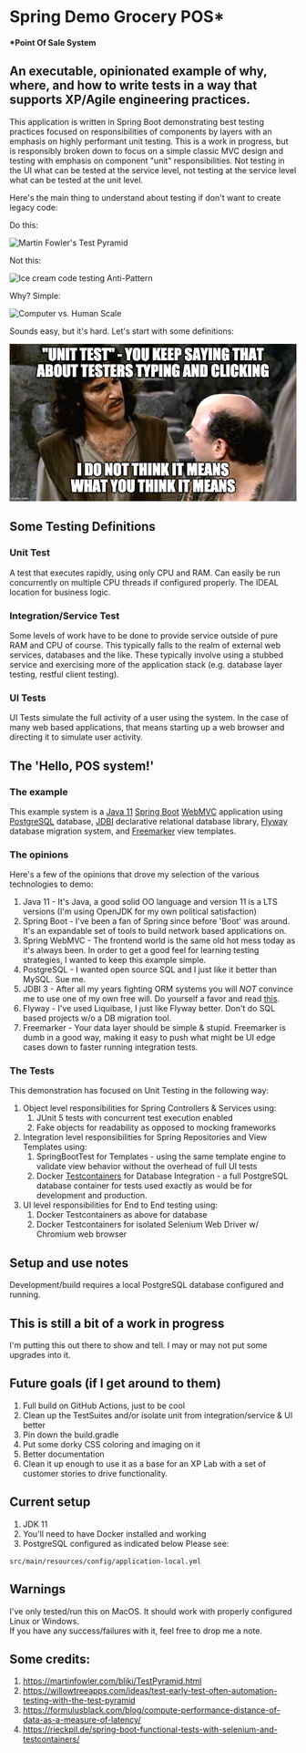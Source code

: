 # Spring Demo Grocery POS*
#### *Point Of Sale System

## An executable, opinionated example of why, where, and how to write tests in a way that supports XP/Agile engineering practices.

This application is written in Spring Boot demonstrating best testing practices focused
on responsibilities of components by layers with an emphasis on highly performant unit testing.
This is a work in progress, but is responsibly broken down to focus on a simple classic MVC design
and testing with emphasis on component "unit" responsibilities.  Not testing in the UI what can be tested
at the service level, not testing at the service level what can be tested at the unit level.


Here's the main thing to understand about testing if don't want to create legacy code:

Do this:

![Martin Fowler's Test Pyramid](https://martinfowler.com/bliki/images/testPyramid/test-pyramid.png)

Not this:

![Ice cream code testing Anti-Pattern](https://images.contentful.com/3cttzl4i3k1h/6Qc0lWQ4IE4KeisAgyeUAC/365239996e6c8e83afc5fd8fbce69831/automation-pyramid-2.png)

Why?  Simple:

![Computer vs. Human Scale](https://formulusblack.com/wp-content/uploads/2019/02/Screen-Shot-2019-02-01-at-12.16.39-PM.png)

Sounds easy, but it's hard.  Let's start with some definitions:

![I do not think it means...](./doc/image/UnitTestingAsTestersTyping.jpg)

## Some Testing Definitions
### Unit Test
A test that executes rapidly, using only CPU and RAM.  Can easily be run concurrently on multiple
CPU threads if configured properly.  The IDEAL location for business logic. 

### Integration/Service Test 
Some levels of work have to be done to provide service outside of pure RAM and CPU of course.  This typically 
falls to the realm of external web services, databases and the like.  These typically involve using a stubbed service 
and exercising more of the application stack (e.g. database layer testing, restful client testing).

### UI Tests
UI Tests simulate the full activity of a user using the system.  In the case of many web based applications, that
means starting up a web browser and directing it to simulate user activity.


## The 'Hello, POS system!'
### The example
This example system is a [Java 11](https://openjdk.java.net/projects/jdk/11/) 
[Spring Boot](https://spring.io/projects/spring-boot) 
[WebMVC](https://spring.io/guides/gs/serving-web-content/) 
application using [PostgreSQL](https://www.postgresql.org/) database,
[JDBI](https://jdbi.org) declarative relational database library, 
[Flyway](https://flywaydb.org/) database migration system, and 
[Freemarker](https://freemarker.apache.org/) view templates.

### The opinions
Here's a few of the opinions that drove my selection of the various technologies to demo:
1. Java 11 - It's Java, a good solid OO language and version 11 is a LTS versions (I'm using OpenJDK
   for my own political satisfaction)
1. Spring Boot - I've been a fan of Spring since before 'Boot' was around.  It's an expandable
set of tools to build network based applications on.
1. Spring WebMVC - The frontend world is the same old hot mess today as it's always been.  In 
   order to get a good feel for learning testing strategies, I wanted to keep this example simple.    
1. PostgreSQL - I wanted open source SQL and I just like it better than MySQL.  Sue me.
1. JDBI 3 - After all my years fighting ORM systems you will *NOT* convince me to use one 
   of my own free will.  Do yourself a favor and read [this](https://blog.codinghorror.com/object-relational-mapping-is-the-vietnam-of-computer-science/).
1. Flyway - I've used Liquibase, I just like Flyway better.  Don't do SQL based projects w/o a DB migration tool.
1. Freemarker - Your data layer should be simple & stupid.  Freemarker is dumb in a good way,
making it easy to push what might be UI edge cases down to faster running integration tests. 

### The Tests

This demonstration has focused on Unit Testing in the following way:
1. Object level responsibilities for Spring Controllers & Services using:
   1. JUnit 5 tests with concurrent test execution enabled
   1. Fake objects for readability as opposed to mocking frameworks
1. Integration level responsibilities for Spring Repositories and View Templates using:
    1. SpringBootTest for Templates - using the same template engine to validate view 
    behavior without the overhead of full UI tests
    1. Docker [Testcontainers](https://www.testcontainers.org/) for Database Integration - a full PostgreSQL database 
       container for tests used exactly as would be for development and production.
1. UI level responsibilities for End to End testing using:
    1. Docker Testcontainers as above for database
    1. Docker Testcontainers for isolated Selenium Web Driver w/ Chromium web browser


## Setup and use notes
Development/build requires a local PostgreSQL database configured and running.

## This is still a bit of a work in progress
I'm putting this out there to show and tell.  I may or may not put some upgrades into it.

## Future goals (if I get around to them)
1. Full build on GitHub Actions, just to be cool
1. Clean up the TestSuites and/or isolate unit from integration/service & UI better
1. Pin down the build.gradle 
1. Put some dorky CSS coloring and imaging on it
1. Better documentation
1. Clean it up enough to use it as a base for an XP Lab with a set of customer stories 
to drive functionality.


## Current setup
1. JDK 11
1. You'll need to have Docker installed and working
1. PostgreSQL configured as indicated below
Please see:

```shell
src/main/resources/config/application-local.yml
```

## Warnings
I've only tested/run this on MacOS.  It should work with properly configured Linux or Windows.  
If you have any success/failures with it, feel free to drop me a note. 

## Some credits: 
1. https://martinfowler.com/bliki/TestPyramid.html
1. https://willowtreeapps.com/ideas/test-early-test-often-automation-testing-with-the-test-pyramid    
1. https://formulusblack.com/blog/compute-performance-distance-of-data-as-a-measure-of-latency/   
1. https://rieckpil.de/spring-boot-functional-tests-with-selenium-and-testcontainers/ 